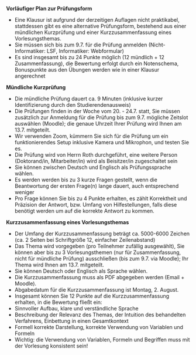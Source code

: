 **Vorläufiger Plan zur Prüfungsform**
 - Eine Klausur ist aufgrund der derzeitigen Auflagen nicht praktikabel, stattdessen gibt es eine alternative Prüfungsform, bestehend aus einer mündlichen Kurzprüfung und einer Kurzzusammenfassung eines Vorlesungsthemas.
 - Sie müssen sich bis zum 9.7. für die Prüfung anmelden (Nicht-Informatiker: LSF, Informatiker: Webformular)
 - Es sind insgesamt bis zu 24 Punkte möglich (12 mündlich + 12 Zusammenfassung), die Bewertung erfolgt durch ein Notenschema, Bonuspunkte aus den Übungen werden wie in einer Klausur angerechnet

**Mündliche Kurzprüfung**
 - Die mündliche Prüfung dauert ca. 9 Minuten (inklusive kurzer Identifizierung durch den Studierendenausweis)
 - Die Prüfungen finden in der Woche vom 20. - 24.7. statt, Sie müssen zusätzlich zur Anmeldung für die Prüfung bis zum 9.7. mögliche Zeitslot auswählen (Moodle); die genaue Uhrzeit Ihrer Prüfung wird Ihnen am 13.7. mitgeteilt.
 - Wir verwenden Zoom, kümmern Sie sich für die Prüfung um ein funktionierendes Setup inklusive Kamera und Mikrophon, und testen Sie es.
 - Die Prüfung wird von Herrn Roth durchgeführt, eine weitere Person (Doktorand/in, Mitarbeiter/in) wird als Beisitzer/in zugeschaltet sein
 - Sie können zwischen Deutsch und Englisch als Prüfungssprache wählen.
 - Es werden werden bis zu 3 kurze Fragen gestellt, wenn die Beantwortung der ersten Frage(n) lange dauert, auch entsprechend weniger
 - Pro Frage können Sie bis zu 4 Punkte erhalten, es zählt Korrektheit und Präzision der Antwort, bzw. Umfang von Hilfestellungen, falls diese benötigt werden um auf die korrekte Antwort zu kommen.

**Kurzzusammenfassung eines Vorlesungsthemas**
 - Der Umfang der Kurzzusammenfassung beträgt ca. 5000-6000 Zeichen (ca. 2 Seiten bei Schriftgröße 12, einfacher Zeilenabstand)
 - Das Thema wird vorgegeben (pro Teilnehmer zufällig ausgewählt), Sie können aber bis zu 3 Vorlesungsthemen (nur für Zusammenfassung, nicht für mündliche Prüfung) ausschließen (bis zum 9.7. via Moodle); Ihr Thema wird Ihnen am 13.7. mitgeteilt.
 - Sie können Deutsch oder Englisch als Sprache wählen.
 - Die Kurzzusammenfassung muss als PDF abgegeben werden (Email + Moodle).
 - Abgabedatum für die Kurzzusammenfassung ist Montag, 2. August.
 - Insgesamt können Sie 12 Punkte auf die Kurzzusammenfassung erhalten, in die Bewertung fließt ein:
  - Sinnvoller Aufbau, klare und verständliche Sprache
  - Beschreibung der Relevanz des Themas, der Intuition des behandelten Verfahrens, Einbettung in einen Gesamtkontext
  - Formell korrekte Darstellung, korrekte Verwendung von Variablen und Formeln
  - Wichtig: die Verwendung von Variablen, Formeln und Begriffen muss mit der Vorlesung konsistent sein!
